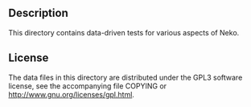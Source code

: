 Description
------------

This directory contains data-driven tests for various aspects of Neko.

License
--------

The data files in this directory are distributed under the GPL3 software
license, see the accompanying file COPYING or
http://www.gnu.org/licenses/gpl.html.

